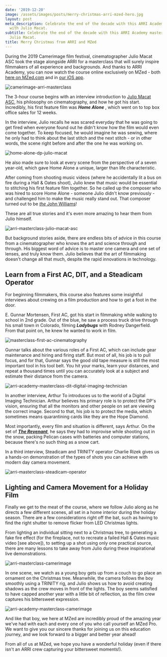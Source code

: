 ```yaml
---
date: '2019-12-20'
image: /assets/images/posts/merry-christmas-arri-mzed-hero.jpg
layout: post
meta_description: Celebrate the end of the decade with this ARRI Academy masterclass
  with Julio Macat.
subtitle: Celebrate the end of the decade with this ARRI Academy masterclass with
  Julio Macat.
title: Merry Christmas from ARRI and MZed
---
```


During the 2019 Camerimage film festival, cinematographer Julio Macat ASC took the stage alongside ARRI for a masterclass that will surely inspire filmmakers of all experience and backgrounds. And thanks to ARRI Academy, you can now watch the course online exclusively on MZed - both [here on MZed.com](https://www.mzed.com/courses/arri-christmas-master-class-with-julio-macat-asc) and in [our iOS app](https://apps.apple.com/au/app/mzed/id1456561064).

![camerimage-arri-masterclass](https://mzed-cdn1.sfo2.cdn.digitaloceanspaces.com/images/news/camerimage-arri-masterclass.jpg)

The 3-hour course begins with an interview introduction to [Julio Macat ASC](https://www.imdb.com/name/nm0531310/), his philosophy on cinematography, and how he got his start. Incredibly, his first feature film was _**Home Alone**_ , which went on to top box office sales for 12 weeks.

In the interview, Julio recalls he was scared everyday that he was going to get fired when everyone found out he didn't know how the film would even come together. To keep focused, he would imagine he was sewing, where he only had to think about the last stitch and the next stitch - or in other words, the scene right before and after the one he was working on. 

![home-alone-dp-julio-macat](https://mzed-cdn1.sfo2.cdn.digitaloceanspaces.com/images/news/home-alone-dp-julio-macat.jpg)

He also made sure to look at every scene from the perspective of a seven year-old, which gave Home Alone a unique, larger than life characteristic.

After coming from shooting music videos (where he accidentally lit a bus on fire during a Hall & Oates shoot), Julio knew that music would be essential to stitching his first feature film together. So he called up the composer who was hired to score Home Alone - someone Julio didn't know previously - and challenged him to make the music really stand out. That composer turned out to be [_the_ John Williams](https://youtu.be/yHfLyMAHrQE?t=28)!

These are all true stories and it's even more amazing to hear them from Julio himself.

![arri-masterclass-julio-macat-asc](https://mzed-cdn1.sfo2.cdn.digitaloceanspaces.com/images/news/arri-masterclass-julio-macat-asc.jpg)

But background stories aside, there are endless bits of advice in this course from a cinematographer who knows the art and science through and through. His biggest word of advice is to master one camera and one set of lenses, and truly know them. Julio believes that the art of filmmaking doesn't change all that much, despite the rapid innovations in technology.

## **Learn from a First AC, DIT, and a Steadicam Operator**

For beginning filmmakers, this course also features some insightful interviews about crewing on a film production and how to get a foot in the door.

E. Gunnar Mortensen, First AC, got his start in filmmaking while walking to school in 2nd grade. Out of the blue, he saw a process truck drive through his small town in Colorado, filming _**Ladybugs**_ with Rodney Dangerfield. From that point on, he knew he wanted to work in film.

![masterclass-first-ac-cinematography](https://mzed-cdn1.sfo2.cdn.digitaloceanspaces.com/images/news/masterclass-first-ac-cinematography.jpg)

Gunnar talks about the various roles of a First AC, which can include gear maintenance and hiring and firing staff. But most of all, his job is to pull focus, and for that, Gunnar says the good old tape measure is still the most important tool in his tool belt. You hit your marks, learn your distances, and repeat a thousand times until you can accurately look at a subject and estimate their distance from the camera.

![arri-academy-masterclass-dit-digital-imaging-technician](https://mzed-cdn1.sfo2.cdn.digitaloceanspaces.com/images/news/arri-academy-masterclass-dit-digital-imaging-technician.jpg)

In another interview, Arthur To introduces us to the world of a Digital Imaging Technician. Arthur believes his primary role is to protect the DP's vision, ensuring that all the monitors and other people on set are viewing the correct image. Second to that, his job is to protect the media, which sometimes means quarantining cards like they are the Hope Diamond. 

Most importantly, every film and situation is different, says Arthur. On the set of [_**The Revenant**_](https://www.imdb.com/title/tt1663202/), he says they had to improvise while shooting out in the snow, packing Pelican cases with batteries and computer stations, because there's no such thing as a snow cart.

In a third interview, Steadicam and TRINITY operator Charlie Rizek gives us a hands-on demonstration of the types of shots you can achieve with modern day camera movement.

![arri-masterclass-steadicam-operator](https://mzed-cdn1.sfo2.cdn.digitaloceanspaces.com/images/news/arri-masterclass-steadicam-operator.jpg)

## **Lighting and Camera Movement for a Holiday Film**

Finally we get to the meat of the course, where we follow Julio along as he directs a few different scenes, all set in a home interior during the holiday season. There are a few considerations right off the bat, such as having to find the right shutter to remove flicker from LED Christmas lights.

From lighting an individual sitting next to a Christmas tree, to generating a fake fire effect (for the fireplace, not to recreate a failed Hall & Oates music video [see above]), to setting up a shot using only one practical source, there are many lessons to take away from Julio during these inspirational live demonstrations.

![arri-masterclass-camerimage](https://mzed-cdn1.sfo2.cdn.digitaloceanspaces.com/images/news/arri-masterclass-camerimage.jpg)

In one scene, we watch as a young boy gets up from a couch to go place an ornament on the Christmas tree. Meanwhile, the camera follows the boy smoothly using a TRINITY rig, and Julio shows us how to avoid creating shadows as the crew moves in front of the lights. The boy seems satisfied to have capped another year with a little bit of reflection, as the film crew captures his bittersweet expression.

![arri-academy-masterclass-camerimage](https://mzed-cdn1.sfo2.cdn.digitaloceanspaces.com/images/news/arri-academy-masterclass-camerimage.jpg)

And like that boy, we here at MZed are incredibly proud of the amazing year we've had with each and every one of you who call yourself an MZed Pro. We want to give you our sincere thanks for joining us on this education journey, and we look forward to a bigger and better year ahead!

From all of us at MZed, we hope you have a wonderful holiday (even if there isn't an ARRI crew capturing your bittersweet moments!).